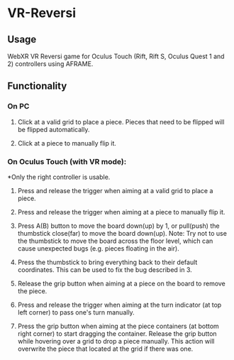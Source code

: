 # VR-Reversi

## Usage
WebXR VR Reversi game for Oculus Touch (Rift, Rift S, Oculus Quest 1 and 2) controllers using AFRAME.

## Functionality
### On PC

1. Click at a valid grid to place a piece. Pieces that need to be flipped will be flipped automatically.

2. Click at a piece to manually flip it.

### On Oculus Touch (with VR mode):

*Only the right controller is usable.

1. Press and release the trigger when aiming at a valid grid to place a piece.

2. Press and release the trigger when aiming at a piece to manually flip it.

3. Press A(B) button to move the board down(up) by 1, or pull(push) the thumbstick close(far) to move the board down(up). Note: Try not to use the thumbstick to move the board across the floor level, which can cause unexpected bugs (e.g. pieces floating in the air).

4. Press the thumbstick to bring everything back to their default coordinates. This can be used to fix the bug described in 3.

5. Release the grip button when aiming at a piece on the board to remove the piece.

6. Press and release the trigger when aiming at the turn indicator (at top left corner) to pass one's turn manually.

7. Press the grip button when aiming at the piece containers (at bottom right corner) to start dragging the container. Release the grip button while hovering over a grid to drop a piece manually. This action will overwrite the piece that located at the grid if there was one.
